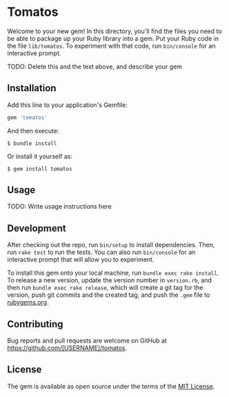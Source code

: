 # Tomatos

Welcome to your new gem! In this directory, you'll find the files you need to be able to package up your Ruby library into a gem. Put your Ruby code in the file `lib/tomatos`. To experiment with that code, run `bin/console` for an interactive prompt.

TODO: Delete this and the text above, and describe your gem

## Installation

Add this line to your application's Gemfile:

```ruby
gem 'tomatos'
```

And then execute:

    $ bundle install

Or install it yourself as:

    $ gem install tomatos

## Usage

TODO: Write usage instructions here

## Development

After checking out the repo, run `bin/setup` to install dependencies. Then, run `rake test` to run the tests. You can also run `bin/console` for an interactive prompt that will allow you to experiment.

To install this gem onto your local machine, run `bundle exec rake install`. To release a new version, update the version number in `version.rb`, and then run `bundle exec rake release`, which will create a git tag for the version, push git commits and the created tag, and push the `.gem` file to [rubygems.org](https://rubygems.org).

## Contributing

Bug reports and pull requests are welcome on GitHub at https://github.com/[USERNAME]/tomatos.

## License

The gem is available as open source under the terms of the [MIT License](https://opensource.org/licenses/MIT).
